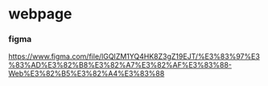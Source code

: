 # webpage

### figma
https://www.figma.com/file/lGQIZM1YQ4HK8Z3gZ19EJT/%E3%83%97%E3%83%AD%E3%82%B8%E3%82%A7%E3%82%AF%E3%83%88-Web%E3%82%B5%E3%82%A4%E3%83%88